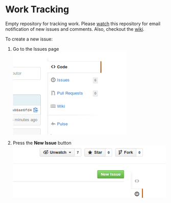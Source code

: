 Work Tracking
=============

Empty repository for tracking work. Please [watch](https://help.github.com/articles/watching-repositories) this repository for email notification of new issues and comments. Also, checkout the [wiki](https://github.com/CodeClubHanoi/work-tracking/wiki).

To create a new issue:

1. Go to the Issues page
   ![Issues](img/issues.png)

2. Press the **New Issue** button
   ![New Issue](img/new_issue.png)
